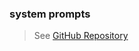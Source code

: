 
### system prompts
> See [GitHub Repository](https://github.com/x1xhlol/system-prompts-and-models-of-ai-tools)
